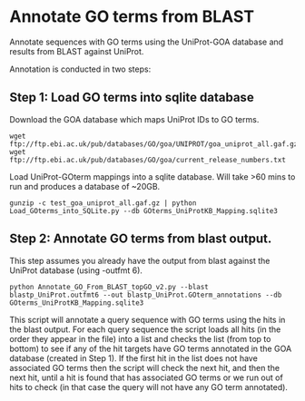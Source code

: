 # Annotate GO terms from BLAST
Annotate sequences with GO terms using the UniProt-GOA database and results from BLAST against UniProt. 

Annotation is conducted in two steps:
## Step 1: Load GO terms into sqlite database
Download the GOA database which maps UniProt IDs to GO terms. 
```
wget ftp://ftp.ebi.ac.uk/pub/databases/GO/goa/UNIPROT/goa_uniprot_all.gaf.gz
wget ftp://ftp.ebi.ac.uk/pub/databases/GO/goa/current_release_numbers.txt
```
Load UniProt-GOterm mappings into a sqlite database. Will take >60 mins to run and produces a database of ~20GB.
```
gunzip -c test_goa_uniprot_all.gaf.gz | python Load_GOterms_into_SQLite.py --db GOterms_UniProtKB_Mapping.sqlite3
```

## Step 2: Annotate GO terms from blast output.
This step assumes you already have the output from blast against the UniProt database (using -outfmt 6).
```
python Annotate_GO_From_BLAST_topGO_v2.py --blast blastp_UniProt.outfmt6 --out blastp_UniProt.GOterm_annotations --db GOterms_UniProtKB_Mapping.sqlite3
```
This script will annotate a query sequence with GO terms using the hits in the blast output.
For each query sequence the script loads all hits (in the order they appear in the file) into a list and checks the list (from top to bottom) to see if any of the hit targets have GO terms annotated in the GOA database (created in Step 1). If the first hit in the list does not have associated GO terms then the script will check the next hit, and then the next hit, until a hit is found that has associated GO terms or we run out of hits to check (in that case the query will not have any GO term annotated).


